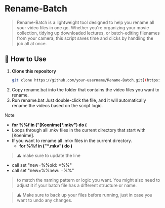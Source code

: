 # Rename-Batch
> Rename-Batch is a lightweight tool designed to help you rename all your video files in one go. Whether you're organizing your movie collection, tidying up downloaded lectures, or batch-editing filenames from your camera, this script saves time and clicks by handling the job all at once.

## 🚀 How to Use

1. **Clone this repository**  
   ```bash
   git clone https://github.com/your-username/Rename-Batch.git](https://github.com/Jetsvk/Rename-Batch)

2. Copy rename.bat into the folder that contains the video files you want to rename.
3. Run rename.bat Just double-click the file, and it will automatically rename the videos based on the script logic.

> [!NOTE]
   - **for %%f in ("[Koenime]*.mkv") do (**
- Loops through all .mkv files in the current directory that start with [Koenime].
- If you want to rename all .mkv files in the current directory.
  - **for %%f in ("*.mkv") do (**
> ⚠️ make sure to update the line

 - call set "new=%%old: =%%"
 - call set "new=%%new: =%%"

> to match the naming pattern or logic you want. You might also need to adjust it if your batch file has a different structure or name.

> ⚠️ Make sure to back up your files before running, just in case you want to undo any changes.
